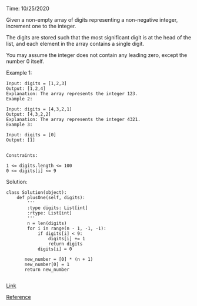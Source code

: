 Time: 10/25/2020

Given a non-empty array of digits representing a non-negative integer, increment one to the integer.

The digits are stored such that the most significant digit is at the head of the list, and each element in the array contains a single digit.

You may assume the integer does not contain any leading zero, except the number 0 itself.

 

Example 1:

```
Input: digits = [1,2,3]
Output: [1,2,4]
Explanation: The array represents the integer 123.
Example 2:

Input: digits = [4,3,2,1]
Output: [4,3,2,2]
Explanation: The array represents the integer 4321.
Example 3:

Input: digits = [0]
Output: [1]
 

Constraints:

1 <= digits.length <= 100
0 <= digits[i] <= 9
```

Solution:

```
class Solution(object):
    def plusOne(self, digits):
        '''
        :type digits: List[int]
        :rtype: List[int]
        '''
        n = len(digits)
        for i in range(n - 1, -1, -1):
            if digits[i] < 9:
                digits[i] += 1
                return digits
            digits[i] = 0
       
       new_number = [0] * (n + 1)
       new_number[0] = 1
       return new_number
 
```

[Link](https://leetcode.com/problems/plus-one/)

[Reference](https://youtu.be/H_NajpLW-hU)


